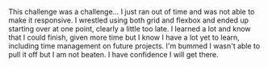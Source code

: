 This challenge was a challenge... I just ran out of time and was not able to make it responsive. I wrestled using both grid and flexbox and ended up starting over at one point, clearly a little too late. I learned a lot and know that I could finish, given more time but I know I have a lot yet to learn, including time management on future projects. I'm bummed I wasn't able to pull it off but I am not beaten. I have confidence I will get there.
